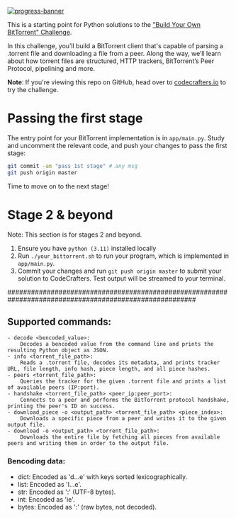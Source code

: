 [![progress-banner](https://backend.codecrafters.io/progress/bittorrent/aa7a1bf4-b506-48a9-abee-524636f91ccb)](https://app.codecrafters.io/users/codecrafters-bot?r=2qF)

This is a starting point for Python solutions to the
["Build Your Own BitTorrent" Challenge](https://app.codecrafters.io/courses/bittorrent/overview).

In this challenge, you’ll build a BitTorrent client that's capable of parsing a
.torrent file and downloading a file from a peer. Along the way, we’ll learn
about how torrent files are structured, HTTP trackers, BitTorrent’s Peer
Protocol, pipelining and more.

**Note**: If you're viewing this repo on GitHub, head over to
[codecrafters.io](https://codecrafters.io) to try the challenge.

# Passing the first stage

The entry point for your BitTorrent implementation is in `app/main.py`. Study
and uncomment the relevant code, and push your changes to pass the first stage:

```sh
git commit -am "pass 1st stage" # any msg
git push origin master
```

Time to move on to the next stage!

# Stage 2 & beyond

Note: This section is for stages 2 and beyond.

1. Ensure you have `python (3.11)` installed locally
1. Run `./your_bittorrent.sh` to run your program, which is implemented in
   `app/main.py`.
1. Commit your changes and run `git push origin master` to submit your solution
   to CodeCrafters. Test output will be streamed to your terminal.


########################################################################################################

## Supported commands:
    - decode <bencoded_value>:
        Decodes a bencoded value from the command line and prints the resulting Python object as JSON.
    - info <torrent_file_path>:
        Reads a .torrent file, decodes its metadata, and prints tracker URL, file length, info hash, piece length, and all piece hashes.
    - peers <torrent_file_path>:
        Queries the tracker for the given .torrent file and prints a list of available peers (IP:port).
    - handshake <torrent_file_path> <peer_ip:peer_port>:
        Connects to a peer and performs the BitTorrent protocol handshake, printing the peer's ID on success.
    - download_piece -o <output_path> <torrent_file_path> <piece_index>:
        Downloads a specific piece from a peer and writes it to the given output file.
    - download -o <output_path> <torrent_file_path>:
        Downloads the entire file by fetching all pieces from available peers and writing them in order to the output file.


### Bencoding data:

- dict: Encoded as 'd<key><value>...e' with keys sorted lexicographically.
- list: Encoded as 'l<item>...e'.
- str: Encoded as '<length>:<string>' (UTF-8 bytes).
- int: Encoded as 'i<integer>e'.
- bytes: Encoded as '<length>:<bytes>' (raw bytes, not decoded).